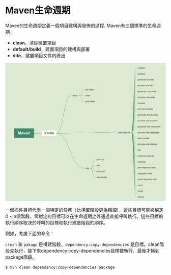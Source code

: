 # Maven生命週期

Maven的生命週期定義一個項目建構與發佈的過程. Maven有三個標準的生命週期：

- **clean**，清除建置項目
- **default/build**，建置項目的建構與部署
- **site**，建置項目文件的產出

![maven-0001](pic/maven-0001.png)

一個插件目標代表一個特定的任務（比構置階段更為精細），這些目標可能被綁定0 ~ n個階段。零綁定的目標可以在生命週期之外通過直接呼叫執行。這些目標的執行順序取決於呼叫的目標和執行建置階段的順序。

例如，考慮下面的命令：

`clean` 和 `pakage` 是構建階段，`dependency:copy-dependencies` 是目標。clean階段先執行，接下來dependency:copy-dependencies目標被執行，最後才輪到package階段。

```bash
$ mvn clean dependency:copy-dependencies package
```